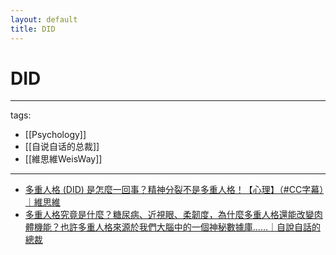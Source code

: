 ```yaml
---
layout: default
title: DID
---
```


# DID

---
tags:
  - [[Psychology]]
  - [[自说自话的总裁]]
  - [[維思維WeisWay]]
---

* [多重人格 (DID) 是怎麼一回事？精神分裂不是多重人格！【心理】（#CC字幕）｜維思維](https://youtu.be/zgrD_gbvoqc)
* [多重人格究竟是什麼？糖尿病、近視眼、柔韌度，為什麼多重人格還能改變肉體機能？也許多重人格來源於我們大腦中的一個神秘數據庫……｜自說自話的總裁](https://www.youtube.com/watch?v=hBu02kv9Evo)
